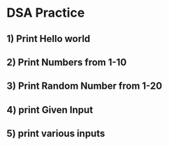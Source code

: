 # DSA Practice

## 1) Print Hello world

## 2) Print Numbers from 1-10

## 3) Print Random Number from 1-20

## 4) print Given Input 

## 5) print various inputs